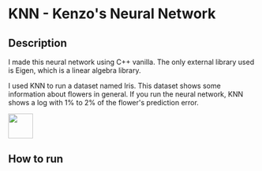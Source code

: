 # KNN - Kenzo's Neural Network

## Description

I made this neural network using C++ vanilla. The only external library used is Eigen, which is a linear algebra library.

I used KNN to run a dataset named Iris. This dataset shows some information about flowers in general. If you run the neural network, KNN shows a log with 1% to 2% of the flower's prediction error.

<img src="errorlog.gif" width="50" height="50">

## How to run
